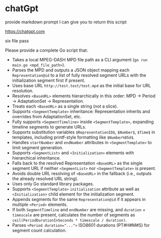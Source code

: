 # chatGpt

provide markdown prompt I can give you to return this script

https://chatgpt.com

six file pass

Please provide a complete Go script that:

- Takes a local MPEG-DASH MPD file path as a CLI argument (`go run main.go <mpd_file_path>`).
- Parses the MPD and outputs a JSON object mapping each `Representation@id` to a list of fully resolved segment URLs with the initialization segment first if present.
- Uses base URL `http://test.test/test.mpd` as the initial base for URL resolution.
- Resolves `<BaseURL>` elements hierarchically in this order: MPD → Period → AdaptationSet → Representation.
- Treats each `<BaseURL>` as a single string (not a slice).
- Supports `<SegmentTemplate>` inheritance: Representation inherits and overrides from AdaptationSet, etc.
- Fully supports `<SegmentTimeline>` inside `<SegmentTemplate>`, expanding timeline segments to generate URLs.
- Supports substitution variables `$RepresentationID$`, `$Number$`, `$Time$` in templates, including printf-style formatting like `$Number%05d$`.
- Handles `startNumber` and `endNumber` attributes in `<SegmentTemplate>` to limit segment generation.
- Supports `<SegmentList>` and `<Initialization>` elements with hierarchical inheritance.
- Falls back to the resolved Representation `<BaseURL>` as the single segment URL if neither `<SegmentList>` nor `<SegmentTemplate>` is present.
- Avoids double URL resolving of `<BaseURL>` in the fallback (i.e., outputs the already resolved URL string).
- Uses only Go standard library packages.
- Supports `<SegmentTemplate>` `initialization` attribute as well as `<Initialization>` child element for the initialization segment.
- Appends segments for the same `Representation@id` if it appears in multiple `<Period>` elements.
- If both `SegmentTimeline` and `endNumber` are missing, and `duration` + `timescale` are present, calculates the number of segments as `ceil(PeriodDurationInSeconds * timescale / duration)`.
- Parses `<Period duration="...">` ISO8601 durations (PT#H#M#S) for segment count calculation.
